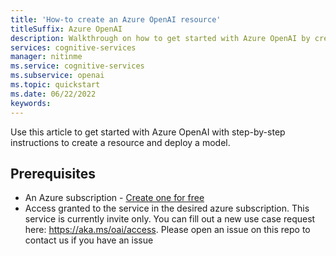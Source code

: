 ```yaml
---
title: 'How-to create an Azure OpenAI resource'
titleSuffix: Azure OpenAI
description: Walkthrough on how to get started with Azure OpenAI by creating your first resource and deploying a model.
services: cognitive-services
manager: nitinme
ms.service: cognitive-services
ms.subservice: openai
ms.topic: quickstart
ms.date: 06/22/2022
keywords: 
---
```


Use this article to get started with Azure OpenAI with step-by-step instructions to create a resource and deploy a model.

## Prerequisites

- An Azure subscription - [Create one for free](https://azure.microsoft.com/free/cognitive-services)
- Access granted to the service in the desired azure subscription. This service is currently invite only. You can fill out a new use case request here: <https://aka.ms/oai/access>. Please open an issue on this repo to contact us if you have an issue